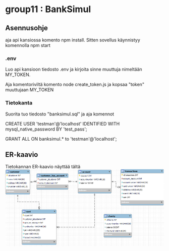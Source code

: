 

# group11 : BankSimul

## Asennusohje

 

aja api kansiossa komento npm install. Sitten sovellus käynnistyy komennolla npm start

 

### .env

 

Luo api kansioon tiedosto .env ja kirjoita sinne muuttuja nimeltään MY_TOKEN.

Aja komentoriviltä komento node create_token.js ja kopsaa "token" muuttujaan MY_TOKEN

 

### Tietokanta

 

Suorita tuo tiedosto "banksimul.sql" ja aja komennot <br>

CREATE USER 'testman'@'localhost' IDENTIFIED WITH mysql_native_password BY 'test_pass'; <br>

GRANT ALL ON banksimul.* to 'testman'@'localhost';

 

## ER-kaavio

 

Tietokannan ER-kaavio näyttää tältä <img src="documents/er-diagram-database.png">

 
